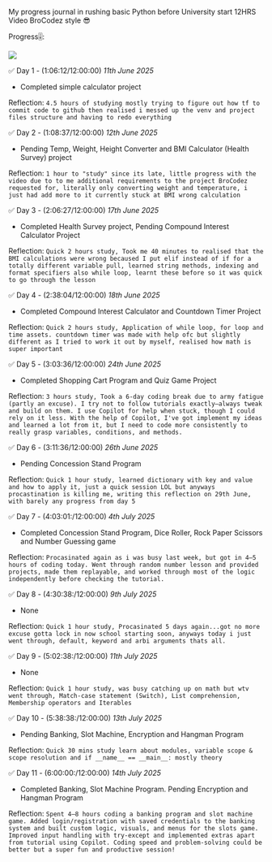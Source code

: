 My progress journal in rushing basic Python before University start 12HRS Video BroCodez style 😎

Progress🎚️: 

![](https://geps.dev/progress/50)

✅ Day 1 - (1:06:12/12:00:00) *11th June 2025*
 - Completed simple calculator project

Reflection:  `4.5 hours of studying mostly trying to figure out how tf to commit code to github then realised i messed up the venv and project files structure and having to redo everything`

✅ Day 2 - (1:08:37/12:00:00) *12th June 2025*
 - Pending Temp, Weight, Height Converter and BMI Calculator (Health Survey) project

Reflection:  `1 hour to "study" since its late, little progress with the video due to to me additional requirements to the project BroCodez requested for, literally only converting weight and temperature, i just had add more to it currently stuck at BMI wrong calculation`

✅ Day 3 - (2:06:27/12:00:00) *17th June 2025*
 - Completed Health Survey project, Pending Compound Interest Calculator Project

Reflection:  `Quick 2 hours study, Took me 40 minutes to realised that the BMI calculations were wrong becaused I put elif instead of if for a totally different variable pull, learned string methods, indexing and format specifiers also while loop, learnt these before so it was quick to go through the lesson`

✅ Day 4 - (2:38:04/12:00:00) *18th June 2025*
 - Completed Compound Interest Calculator and Countdown Timer Project

Reflection:  `Quick 2 hours study, Application of while loop, for loop and time assets. countdown timer was made with help ofc but slightly different as I tried to work it out by myself, realised how math is super important`

✅ Day 5 - (3:03:36/12:00:00) *24th June 2025*
 - Completed Shopping Cart Program and Quiz Game Project

Reflection:  `3 hours study, Took a 6-day coding break due to army fatigue (partly an excuse). I try not to follow tutorials exactly—always tweak and build on them. I use Copilot for help when stuck, though I could rely on it less. With the help of Copilot, I've got implement my ideas and learned a lot from it, but I need to code more consistently to really grasp variables, conditions, and methods.`

✅ Day 6 - (3:11:36/12:00:00) *26th June 2025*
 - Pending Concession Stand Program

Reflection:  `Quick 1 hour study, learned dictionary with key and value and how to apply it, just a quick session LOL but anyways procastination is killing me, writing this reflection on 29th June, with barely any progress from day 5`

✅ Day 7 - (4:03:01:/12:00:00) *4th July 2025*
 - Completed Concession Stand Program, Dice Roller, Rock Paper Scissors and Number Guessing game

Reflection:  `Procasinated again as i was busy last week, but got in 4–5 hours of coding today. Went through random number lesson and provided projects, made them replayable, and worked through most of the logic independently before checking the tutorial.`

✅ Day 8 - (4:30:38:/12:00:00) *9th July 2025*
 - None

Reflection:  `Quick 1 hour study, Procasinated 5 days again...got no more excuse gotta lock in now school starting soon, anyways today i just went through, default, keyword and arbi arguments thats all.`

✅ Day 9 - (5:02:38:/12:00:00) *11th July 2025*
 - None

Reflection:  `Quick 1 hour study, was busy catching up on math but wtv went through, Match-case statement (Switch), List comprehension, Membership operators and Iterables`

✅ Day 10 - (5:38:38:/12:00:00) *13th July 2025*
 - Pending Banking, Slot Machine, Encryption and Hangman Program

Reflection:  `Quick 30 mins study learn about modules, variable scope & scope resolution and if __name__ == __main__: mostly theory`

✅ Day 11 - (6:00:00:/12:00:00) *14th July 2025*
 - Completed Banking, Slot Machine Program. Pending Encryption and Hangman Program

Reflection:  `Spent 4–8 hours coding a banking program and slot machine game. Added login/registration with saved credentials to the banking system and built custom logic, visuals, and menus for the slots game. Improved input handling with try-except and implemented extras apart from tutorial using Copilot. Coding speed and problem-solving could be better but a super fun and productive session!`